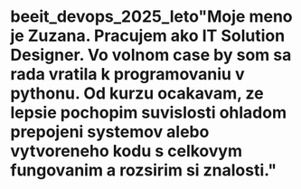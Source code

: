 # beeit_devops_2025_leto"Moje meno je Zuzana. Pracujem ako IT Solution Designer. Vo volnom case by som sa rada vratila k programovaniu v pythonu. Od kurzu ocakavam, ze lepsie pochopim suvislosti ohladom prepojeni systemov alebo vytvoreneho kodu s celkovym fungovanim a rozsirim si znalosti." 
